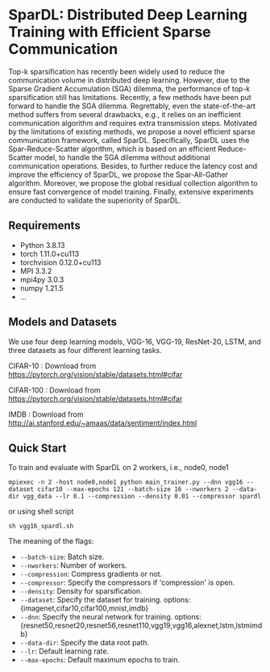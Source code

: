 # SparDL: Distributed Deep Learning Training with Efficient Sparse Communication

Top-k sparsification has recently been widely used to reduce the communication volume in distributed deep learning. However, due to the Sparse Gradient Accumulation (SGA) dilemma, the performance of top-k sparsification still has limitations. Recently, a few methods have been put forward to handle the SGA dilemma. Regrettably, even the state-of-the-art method suffers from several drawbacks, e.g., it relies on an inefficient communication algorithm and requires extra transmission steps. Motivated by the limitations of existing methods, we propose a novel efficient sparse communication framework, called SparDL. Specifically, SparDL uses the Spar-Reduce-Scatter algorithm, which is based on an efficient Reduce-Scatter model, to handle the SGA dilemma without additional communication operations. Besides, to further reduce the latency cost and improve the efficiency of SparDL, we propose the Spar-All-Gather algorithm. Moreover, we propose the global residual collection algorithm to ensure fast convergence of model training. Finally, extensive experiments are conducted to validate the superiority of SparDL. 

## Requirements

- Python 3.8.13
- torch 1.11.0+cu113
- torchvision 0.12.0+cu113
- MPI 3.3.2
- mpi4py 3.0.3
- numpy 1.21.5
- ...

## Models and Datasets

We use four deep learning models, VGG-16, VGG-19, ResNet-20, LSTM, and three datasets as four different learning tasks.

CIFAR-10 : Download from https://pytorch.org/vision/stable/datasets.html#cifar

CIFAR-100 : Download from https://pytorch.org/vision/stable/datasets.html#cifar

IMDB : Download from http://ai.stanford.edu/~amaas/data/sentiment/index.html

## Quick Start

To train and evaluate with SparDL on 2 workers, i.e., node0, node1

```
mpiexec -n 2 -host node0,node1 python main_trainer.py --dnn vgg16 --dataset cifar10 --max-epochs 121 --batch-size 16 --nworkers 2 --data-dir vgg_data --lr 0.1 --compression --density 0.01 --compressor spardl
```

or using shell script

```
sh vgg16_spardl.sh
```


The meaning of the flags:

- `--batch-size`: Batch size.
- `--nworkers`: Number of workers.
- `--compression`: Compress gradients or not.
- `--compressor`: Specify the compressors if 'compression' is open.
- `--density`: Density for sparsification.
- `--dataset`: Specify the dataset for training. options: {imagenet,cifar10,cifar100,mnist,imdb}
- `--dnn`: Specify the neural network for training. options: {resnet50,resnet20,resnet56,resnet110,vgg19,vgg16,alexnet,lstm,lstmimdb}
- `--data-dir`: Specify the data root path.
- `--lr`: Default learning rate.
- `--max-epochs`: Default maximum epochs to train.
